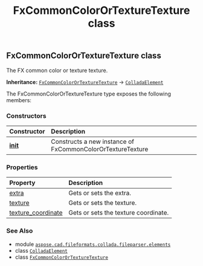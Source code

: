 ﻿---
title: FxCommonColorOrTextureTexture class
second_title: Aspose.CAD for Python via .NET API References
description: 
type: docs
weight: 360
url: /python-net/aspose.cad.fileformats.collada.fileparser.elements/fxcommoncolorortexturetexture/
is_root: false
---

## FxCommonColorOrTextureTexture class

The FX common color or texture texture.



**Inheritance:** [`FxCommonColorOrTextureTexture`](/cad/python-net/aspose.cad.fileformats.collada.fileparser.elements/fxcommoncolorortexturetexture) → 
[`ColladaElement`](/cad/python-net/aspose.cad.fileformats.collada.fileparser.elements/colladaelement)



The FxCommonColorOrTextureTexture type exposes the following members:

### Constructors
| Constructor | Description |
| :- | :- |
| [__init__](/cad/python-net/aspose.cad.fileformats.collada.fileparser.elements/fxcommoncolorortexturetexture/__init__/#) | Constructs a new instance of FxCommonColorOrTextureTexture |


### Properties
| Property | Description |
| :- | :- |
| [extra](/cad/python-net/aspose.cad.fileformats.collada.fileparser.elements/fxcommoncolorortexturetexture/extra) | Gets or sets the extra. |
| [texture](/cad/python-net/aspose.cad.fileformats.collada.fileparser.elements/fxcommoncolorortexturetexture/texture) | Gets or sets the texture. |
| [texture_coordinate](/cad/python-net/aspose.cad.fileformats.collada.fileparser.elements/fxcommoncolorortexturetexture/texture_coordinate) | Gets or sets the texture coordinate. |



### See Also
* module [`aspose.cad.fileformats.collada.fileparser.elements`](..)
* class [`ColladaElement`](/cad/python-net/aspose.cad.fileformats.collada.fileparser.elements/colladaelement)
* class [`FxCommonColorOrTextureTexture`](/cad/python-net/aspose.cad.fileformats.collada.fileparser.elements/fxcommoncolorortexturetexture)
